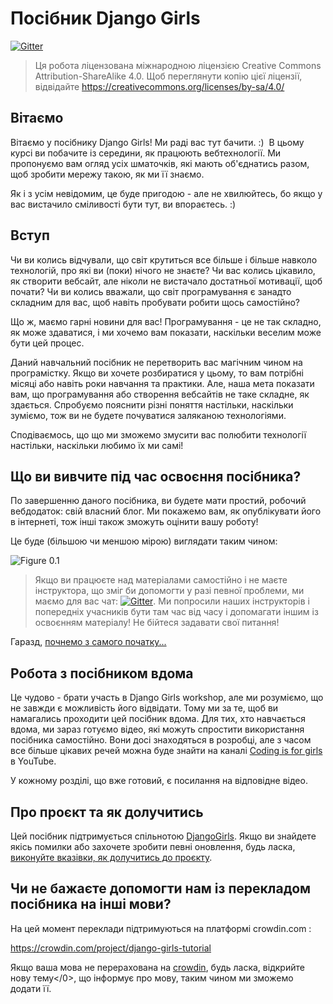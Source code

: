 # Посібник Django Girls

[![Gitter](https://badges.gitter.im/DjangoGirls/tutorial.svg)](https://gitter.im/DjangoGirls/tutorial)

> Ця робота ліцензована міжнародною ліцензією Creative Commons Attribution-ShareAlike 4.0. Щоб переглянути копію цієї ліцензії, відвідайте https://creativecommons.org/licenses/by-sa/4.0/

## Вітаємо

Вітаємо у посібнику Django Girls! Ми раді вас тут бачити. :)  В цьому курсі ви побачите із середини, як працюють вебтехнології. Ми пропонуємо вам огляд усіх шматочків, які мають об'єднатись разом, щоб зробити мережу такою, як ми її знаємо.

Як і з усім невідомим, це буде пригодою - але не хвилюйтесь, бо якщо у вас вистачило сміливості бути тут, ви впораєтесь. :)

## Вступ

Чи ви колись відчували, що світ крутиться все більше і більше навколо технологій, про які ви (поки) нічого не знаєте? Чи вас колись цікавило, як створити вебсайт, але ніколи не вистачало достатньої мотивації, щоб почати? Чи ви колись вважали, що світ програмування є занадто складним для вас, щоб навіть пробувати робити щось самостійно?

Що ж, маємо гарні новини для вас! Програмування - це не так складно, як може здаватися, і ми хочемо вам показати, наскільки веселим може бути цей процес.

Даний навчальний посібник не перетворить вас магічним чином на програмістку. Якщо ви хочете розбиратися у цьому, то вам потрібні місяці або навіть роки навчання та практики. Але, наша мета показати вам, що програмування або створення вебсайтів не таке складне, як здається. Спробуємо пояснити різні поняття настільки, наскільки зуміємо, тож ви не будете почуватися заляканою технологіями.

Сподіваємось, що що ми зможемо змусити вас полюбити технології настільки, наскільки любимо їх ми самі!

## Що ви вивчите під час освоєння посібника?

По завершенню даного посібника, ви будете мати простий, робочий вебдодаток: свій власний блог. Ми покажемо вам, як опублікувати його в інтернеті, тож інші також зможуть оцінити вашу роботу!

Це буде (більшою чи меншою мірою) виглядати таким чином:

![Figure 0.1](images/application.png)

> Якщо ви працюєте над матеріалами самостійно і не маєте інструктора, що зміг би допомогти у разі певної проблеми, ми маємо для вас чат: [![Gitter](https://badges.gitter.im/DjangoGirls/tutorial.svg)](https://gitter.im/DjangoGirls/tutorial). Ми попросили наших інструкторів і попередніх учасників бути там час від часу і допомагати іншим із освоєнням матеріалу! Не бійтеся задавати свої питання!

Гаразд, [почнемо з самого початку...](./how_the_internet_works/README.md)

## Робота з посібником вдома

Це чудово - брати участь в Django Girls workshop, але ми розуміємо, що не завжди є можливість його відвідати. Тому ми за те, щоб ви намагались проходити цей посібник вдома. Для тих, хто навчається вдома, ми зараз готуємо відео, які можуть спростити використання посібника самостійно. Вони досі знаходяться в розробці, але з часом все більше цікавих речей можна буде знайти на каналі [Coding is for girls](https://www.youtube.com/channel/UC0hNd2uW8jTR5K3KBzRuG2A/feed) в YouTube.

У кожному розділі, що вже готовий, є посилання на відповідне відео.

## Про проєкт та як долучитись

Цей посібник підтримується спільнотою [DjangoGirls](https://djangogirls.org/). Якщо ви знайдете якісь помилки або захочете зробити певні оновлення, будь ласка, [виконуйте вказівки, як долучитись до проєкту](https://github.com/DjangoGirls/tutorial/blob/master/README.md).

## Чи не бажаєте допомогти нам із перекладом посібника на інші мови?

На цей момент переклади підтримуються на платформі crowdin.com :

https://crowdin.com/project/django-girls-tutorial

Якщо ваша мова не перерахована на [crowdin](https://crowdin.com/), будь ласка, відкрийте нову тему</0>, що інформує про мову, таким чином ми зможемо додати її.</p>